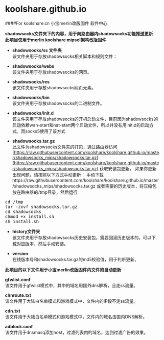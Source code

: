 # koolshare.github.io
####For koolshare.cn 小宝merlin改版固件 软件中心

<b>shadowsocks文件夹下的内容，用于向路由器内shadowsocks功能推送更新</b><br/>
<b>此项目仅用于merlin koolshare mipsel架构改版固件</b><br/>
* <b>shadowsocks/ss 文件夹 </b><br/>
该文件夹用于存放shadowsocks相关脚本和规则文件：

* <b>shadowsocks/webs</b><br/>
该文件夹用于存放shadowsocks的网页。

* <b>shadowsocks/res</b><br/>
该文件夹用于存放shadowsocks网页元素。

* <b>shadowsocks/bin</b><br/>
该文件夹用于存放shadowsocks的二进制文件。

* <b>shadowsocks/init.d</b><br/>
该文件夹用于存放shadowsocks的开机启动文件，目前因为shadowsocks的启动依赖wan-start和nat-start两个启动文件，所以并没有用init.d的启动方式，而socks5使用了该方式



* <b>shadowsocks.tar.gz</b><br/>
此文件为shadowsocks文件夹的打包，通过路由器访问 [https://raw.githubusercontent.com/koolshare/koolshare.github.io/master/shadowsocks_mips/shadowsocks.tar.gz](https://raw.githubusercontent.com/koolshare/koolshare.github.io/master/shadowsocks_mips/shadowsocks.tar.gz) 获取安装包更新。
如果你更新出现问题，请按照以下方式手动更新：
手动下载https://raw.githubusercontent.com/koolshare/koolshare.github.io/master/shadowsocks_mips/shadowsocks.tar.gz 或者需要的历史版本，将压缩包放在路由器的/tmp目录，然后运行

<pre>cd /tmp
tar -zxvf shadowsocks.tar.gz
cd shadowsocks
chmod +x install.sh
sh install.sh
</pre>

* <b>history文件夹</b><br/>
该文件夹用于存放shadowsocks历史安装包，需要回滚历史版本的，可以下载对应版本，然后手动安装。

* <b>version</b><br/>
在线版本号和shadowsocks.tar.gz的md5校验值，用于判断更新。

<b>此项目的以下文件用于小宝merlin改版固件内文件的自动更新</b>

<b>gfwlist.conf</b><br/>
该文件用于gfwlist模式中，其中的域名用国外dns解析，且走ss流量。

<b>chnroute.txt</b><br/>
该文件用于大陆白名单模式和游戏模式中，文件内的IP段不走ss流量。

<b>cdn.txt</b><br/>
该文件用于大陆白名单模式和游戏模式中，文件内的域名由国内DNS解析。

<b>adblock.conf</b><br/>
该文件用于dnsmasq添加host，过滤列表内的域名，达到过滤广告的效果。

